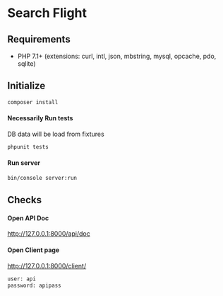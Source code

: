 Search Flight
=============

Requirements
------------

* PHP 7.1+ (extensions: curl, intl, json, mbstring, mysql, opcache, pdo, sqlite)

Initialize
----------

```sh
composer install
```

#### Necessarily Run tests
DB data will be load from fixtures
```sh
phpunit tests
```

#### Run server

```sh
bin/console server:run
```

Checks
----------

#### Open API Doc

http://127.0.0.1:8000/api/doc

#### Open Client page

http://127.0.0.1:8000/client/
```sh
user: api
password: apipass
```
